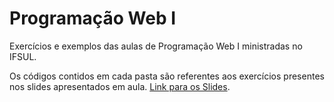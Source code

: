 # Programação Web I
Exercícios e exemplos das aulas de Programação Web I ministradas no IFSUL.

Os códigos contidos em cada pasta são referentes aos exercícios presentes nos slides apresentados em aula.
[Link para os Slides](https://drive.google.com/drive/folders/1xZ-yD7OgFNOkO7rQiv6lyQapJvmTSNLW?usp=sharing).
